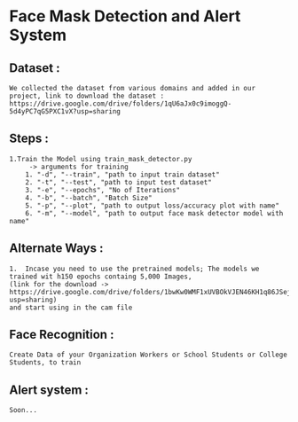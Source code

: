 # Face Mask Detection and Alert System

## Dataset :
	We collected the dataset from various domains and added in our project, link to download the dataset :
	https://drive.google.com/drive/folders/1qU6aJx0c9imoggQ-5d4yPC7qG5PXC1vX?usp=sharing
		
## Steps :
    1.Train the Model using train_mask_detector.py 
         -> arguments for training 
        1. "-d", "--train", "path to input train dataset"
        2. "-t", "--test", "path to input test dataset"
        3. "-e", "--epochs", "No of Iterations"
        4. "-b", "--batch", "Batch Size"
        5. "-p", "--plot", "path to output loss/accuracy plot with name"
        6. "-m", "--model", "path to output face mask detector model with name"


## Alternate Ways :
	1.  Incase you need to use the pretrained models; The models we trained wit h150 epochs containg 5,000 Images,
	(link for the download -> https://drive.google.com/drive/folders/1bwKw0WMF1xUVBOkVJEN46KH1q86JSejj?usp=sharing)
	and start using in the cam file
      
## Face Recognition :
    Create Data of your Organization Workers or School Students or College Students, to train
  
## Alert system :
    Soon...
  
  
   
